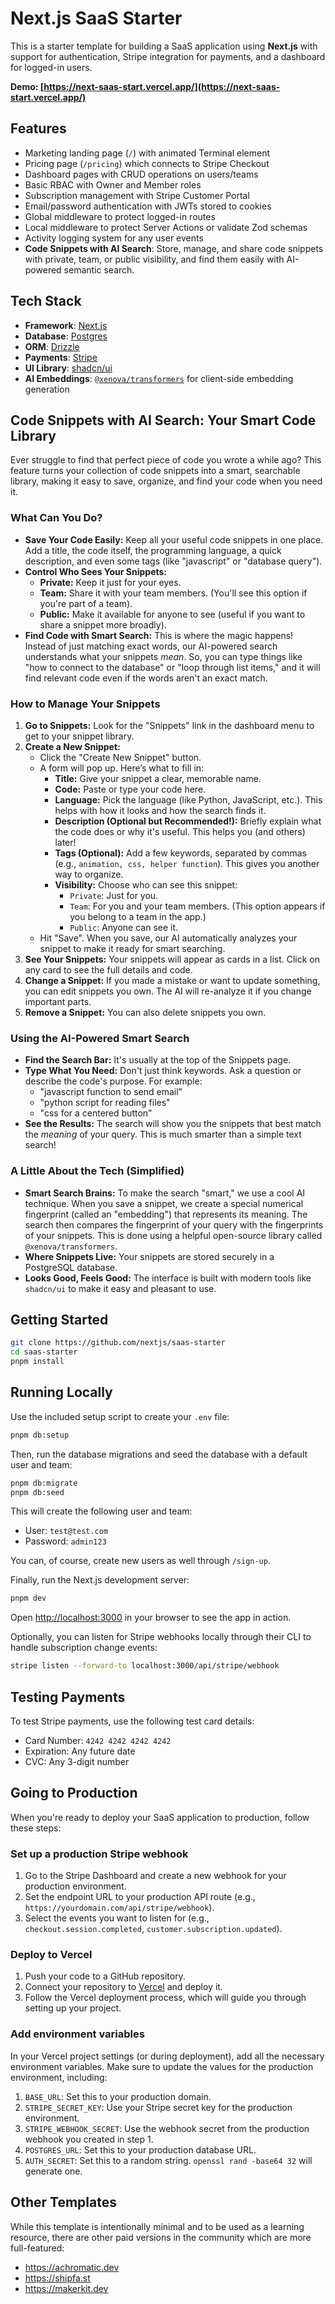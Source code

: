 # Next.js SaaS Starter

This is a starter template for building a SaaS application using **Next.js** with support for authentication, Stripe integration for payments, and a dashboard for logged-in users.

**Demo: [https://next-saas-start.vercel.app/](https://next-saas-start.vercel.app/)**

## Features

- Marketing landing page (`/`) with animated Terminal element
- Pricing page (`/pricing`) which connects to Stripe Checkout
- Dashboard pages with CRUD operations on users/teams
- Basic RBAC with Owner and Member roles
- Subscription management with Stripe Customer Portal
- Email/password authentication with JWTs stored to cookies
- Global middleware to protect logged-in routes
- Local middleware to protect Server Actions or validate Zod schemas
- Activity logging system for any user events
- **Code Snippets with AI Search**: Store, manage, and share code snippets with private, team, or public visibility, and find them easily with AI-powered semantic search.

## Tech Stack

- **Framework**: [Next.js](https://nextjs.org/)
- **Database**: [Postgres](https://www.postgresql.org/)
- **ORM**: [Drizzle](https://orm.drizzle.team/)
- **Payments**: [Stripe](https://stripe.com/)
- **UI Library**: [shadcn/ui](https://ui.shadcn.com/)
- **AI Embeddings**: [`@xenova/transformers`](https://github.com/xenova/transformers.js) for client-side embedding generation

## Code Snippets with AI Search: Your Smart Code Library

Ever struggle to find that perfect piece of code you wrote a while ago? This feature turns your collection of code snippets into a smart, searchable library, making it easy to save, organize, and find your code when you need it.

### What Can You Do?

*   **Save Your Code Easily:** Keep all your useful code snippets in one place. Add a title, the code itself, the programming language, a quick description, and even some tags (like "javascript" or "database query").
*   **Control Who Sees Your Snippets:**
    *   **Private:** Keep it just for your eyes.
    *   **Team:** Share it with your team members. (You'll see this option if you're part of a team).
    *   **Public:** Make it available for anyone to see (useful if you want to share a snippet more broadly).
*   **Find Code with Smart Search:** This is where the magic happens! Instead of just matching exact words, our AI-powered search understands what your snippets *mean*. So, you can type things like "how to connect to the database" or "loop through list items," and it will find relevant code even if the words aren't an exact match.

### How to Manage Your Snippets

1.  **Go to Snippets:** Look for the "Snippets" link in the dashboard menu to get to your snippet library.
2.  **Create a New Snippet:**
    *   Click the "Create New Snippet" button.
    *   A form will pop up. Here’s what to fill in:
        *   **Title:** Give your snippet a clear, memorable name.
        *   **Code:** Paste or type your code here.
        *   **Language:** Pick the language (like Python, JavaScript, etc.). This helps with how it looks and how the search finds it.
        *   **Description (Optional but Recommended!):** Briefly explain what the code does or why it's useful. This helps you (and others) later!
        *   **Tags (Optional):** Add a few keywords, separated by commas (e.g., `animation, css, helper function`). This gives you another way to organize.
        *   **Visibility:** Choose who can see this snippet:
            *   `Private`: Just for you.
            *   `Team`: For you and your team members. (This option appears if you belong to a team in the app.)
            *   `Public`: Anyone can see it.
    *   Hit "Save". When you save, our AI automatically analyzes your snippet to make it ready for smart searching.
3.  **See Your Snippets:** Your snippets will appear as cards in a list. Click on any card to see the full details and code.
4.  **Change a Snippet:** If you made a mistake or want to update something, you can edit snippets you own. The AI will re-analyze it if you change important parts.
5.  **Remove a Snippet:** You can also delete snippets you own.

### Using the AI-Powered Smart Search

*   **Find the Search Bar:** It's usually at the top of the Snippets page.
*   **Type What You Need:** Don't just think keywords. Ask a question or describe the code's purpose. For example:
    *   "javascript function to send email"
    *   "python script for reading files"
    *   "css for a centered button"
*   **See the Results:** The search will show you the snippets that best match the *meaning* of your query. This is much smarter than a simple text search!

### A Little About the Tech (Simplified)

*   **Smart Search Brains:** To make the search "smart," we use a cool AI technique. When you save a snippet, we create a special numerical fingerprint (called an "embedding") that represents its meaning. The search then compares the fingerprint of your query with the fingerprints of your snippets. This is done using a helpful open-source library called `@xenova/transformers`.
*   **Where Snippets Live:** Your snippets are stored securely in a PostgreSQL database.
*   **Looks Good, Feels Good:** The interface is built with modern tools like `shadcn/ui` to make it easy and pleasant to use.

## Getting Started

```bash
git clone https://github.com/nextjs/saas-starter
cd saas-starter
pnpm install
```

## Running Locally

Use the included setup script to create your `.env` file:

```bash
pnpm db:setup
```

Then, run the database migrations and seed the database with a default user and team:

```bash
pnpm db:migrate
pnpm db:seed
```

This will create the following user and team:

- User: `test@test.com`
- Password: `admin123`

You can, of course, create new users as well through `/sign-up`.

Finally, run the Next.js development server:

```bash
pnpm dev
```

Open [http://localhost:3000](http://localhost:3000) in your browser to see the app in action.

Optionally, you can listen for Stripe webhooks locally through their CLI to handle subscription change events:

```bash
stripe listen --forward-to localhost:3000/api/stripe/webhook
```

## Testing Payments

To test Stripe payments, use the following test card details:

- Card Number: `4242 4242 4242 4242`
- Expiration: Any future date
- CVC: Any 3-digit number

## Going to Production

When you're ready to deploy your SaaS application to production, follow these steps:

### Set up a production Stripe webhook

1. Go to the Stripe Dashboard and create a new webhook for your production environment.
2. Set the endpoint URL to your production API route (e.g., `https://yourdomain.com/api/stripe/webhook`).
3. Select the events you want to listen for (e.g., `checkout.session.completed`, `customer.subscription.updated`).

### Deploy to Vercel

1. Push your code to a GitHub repository.
2. Connect your repository to [Vercel](https://vercel.com/) and deploy it.
3. Follow the Vercel deployment process, which will guide you through setting up your project.

### Add environment variables

In your Vercel project settings (or during deployment), add all the necessary environment variables. Make sure to update the values for the production environment, including:

1. `BASE_URL`: Set this to your production domain.
2. `STRIPE_SECRET_KEY`: Use your Stripe secret key for the production environment.
3. `STRIPE_WEBHOOK_SECRET`: Use the webhook secret from the production webhook you created in step 1.
4. `POSTGRES_URL`: Set this to your production database URL.
5. `AUTH_SECRET`: Set this to a random string. `openssl rand -base64 32` will generate one.

## Other Templates

While this template is intentionally minimal and to be used as a learning resource, there are other paid versions in the community which are more full-featured:

- https://achromatic.dev
- https://shipfa.st
- https://makerkit.dev
